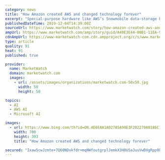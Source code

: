 ```yaml
---
category: news
title: "How Amazon created AWS and changed technology forever"
excerpt: "Special-purpose hardware like AWS’s Snowmobile data-storage boxes can move petabytes of data. “Ten years ago, [Amazon CEO] Jeff [Bezos] and Andy [Jassy] understood [machine learning] would transform Amazon in a big way,” Swami Sivasubramanian, vice president responsible for artificial intelligence and machine learning at AWS, told ..."
publishedDateTime: 2019-12-04T14:39:00Z
sourceUrl: https://www.marketwatch.com/story/how-amazon-created-aws-and-changed-technology-forever-2019-12-03
ampUrl: https://www.marketwatch.com/amp/story/guid/A40E3E44-00B1-11EA-92F1-57A0791C8421
cdnAmpUrl: https://www-marketwatch-com.cdn.ampproject.org/c/s/www.marketwatch.com/amp/story/guid/A40E3E44-00B1-11EA-92F1-57A0791C8421
type: article
quality: 91
heat: 91
published: true

provider:
  name: MarketWatch
  domain: marketwatch.com
  images:
    - url: /assets/images/organizations/marketwatch.com-50x50.jpg
      width: 50
      height: 50

topics:
  - AI
  - AWS AI
  - Microsoft AI

images:
  - url: https://www.bing.com/th?id=ON.4E6EAA1A027A5A90E3F282270A0186C1
    width: 700
    height: 393
    title: "How Amazon created AWS and changed technology forever"

secured: "Ixaw5cwJzmte+7Q60NDvkfdr+mqNWfoutgrplJemkX3H0USaJuuVwDXgRpp9kCC3igl+cgg+ZCRX+h6dbt4vy8GbAQvuC+U47xEnDUzDAo0DhhWmwJ9lfca9X/NadvOtLMsNzU47LMogspGTzUr9aaCf+HAX4iuw2334FtyAdBTHeiuSmoYKQKpJsxoaUmu6I5uKdf7uOGKsb3Er0Hzm8zWWkxVjNDxOFpiFn61VsFe+urtvYOCipqFdeEU7ubjzBTWt+cpG45OJfUh+UBTwCg==;v7P6FMmfszz7niEZ4One9A=="
---
```


